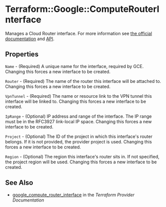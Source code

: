 # Terraform::Google::ComputeRouterInterface

Manages a Cloud Router interface. For more information see
[the official documentation](https://cloud.google.com/compute/docs/cloudrouter)
and
[API](https://cloud.google.com/compute/docs/reference/latest/routers).

## Properties

`Name` - (Required) A unique name for the interface, required by GCE. Changing
this forces a new interface to be created.

`Router` - (Required) The name of the router this interface will be attached to.
Changing this forces a new interface to be created.

`VpnTunnel` - (Required) The name or resource link to the VPN tunnel this
interface will be linked to. Changing this forces a new interface to be created.

`IpRange` - (Optional) IP address and range of the interface. The IP range must be
in the RFC3927 link-local IP space. Changing this forces a new interface to be created.

`Project` - (Optional) The ID of the project in which this interface's router belongs. If it
is not provided, the provider project is used. Changing this forces a new interface to be created.

`Region` - (Optional) The region this interface's router sits in. If not specified,
the project region will be used. Changing this forces a new interface to be
created.


## See Also

* [google_compute_router_interface](https://www.terraform.io/docs/providers/google/r/compute_router_interface.html) in the _Terraform Provider Documentation_